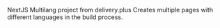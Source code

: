 NextJS Multilang project from delivery.plus
Creates multiple pages with different languages in the build process.
